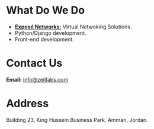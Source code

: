 # What Do We Do

 - [**Exposé Networks:**](https://www.nets.im/) Virtual Netwoking Solutions.
 - Python/Django development.
 - Front-end development.
 
# Contact Us
**Email:** <a href="info@zeitlabs.com">info@zeitlabs.com</a>

# Address
Building 23, King Hussein Business Park.
Amman, Jordan.
